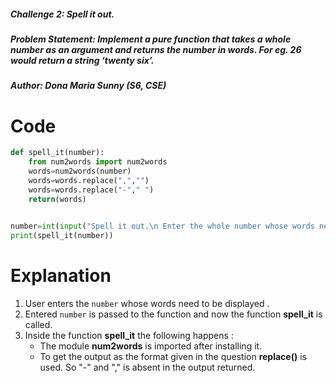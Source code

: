 ##### Challenge 2: Spell it out.
##### Problem Statement: Implement a pure function that takes a whole number as an argument and returns the number in words. For eg. 26 would return a string ‘twenty six’.
##### Author: Dona Maria Sunny (S6, CSE)
# Code
```python
def spell_it(number):
    from num2words import num2words
    words=num2words(number)
    words=words.replace(",","")
    words=words.replace("-"," ")
    return(words)
    

number=int(input("Spell it out.\n Enter the whole number whose words needed:"))
print(spell_it(number))
```
# Explanation
1. User enters the ```number``` whose words need to be displayed .
2. Entered ```number``` is passed to the function and now the function **spell_it** is called.
3. Inside the function **spell_it** the following happens :
   * The module **num2words** is imported after installing it.
   * To get the output as the format given in the question **replace()** is used. So "-" and "," is absent in the output returned. 
